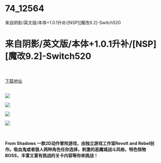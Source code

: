 # 74_12564
来自阴影/英文版/本体+1.0.1升补/[NSP][魔改9.2]-Switch520
# 来自阴影/英文版/本体+1.0.1升补/[NSP][魔改9.2]-Switch520
 <br/></br>
[下载地址](https://www.switch520.cc/article/12564 "下载地址")
<br/></br>

<p><strong><img src="https://www.switch520.cc/muke_img/upload_art_editor_20210415-1_5eacc2fb9308e8a0592c03868216c19c.jpg"></strong></p>
<p><strong><img src="https://www.switch520.cc/muke_img/upload_art_editor_20210415-1_27ecc8c6d6d425ef473b6fa1f3b6c878.jpg"></strong></p>
<p><strong><img src="https://www.switch520.cc/muke_img/upload_art_editor_20210415-1_39ffb0fe2dbbf7cd41ead1ea65a62402.jpg"></strong></p>
<p><strong><img src="https://www.switch520.cc/muke_img/upload_art_editor_20210415-1_6eb630c33da29286e46c15342bf1d52e.jpg">&nbsp;</strong></p>
<p>&nbsp;</p>
<p><strong>From Shadows 一款2D动作冒险游戏，由独立游戏工作室Revolt and Rebel创作。吸血鬼或者狼人两种角色任你选择，刺激的恶魔城战斗风格，特色怪物BOSS，丰富又富有挑战的关卡内容等你来挑战！</strong></p>
<p>&nbsp;</p>

